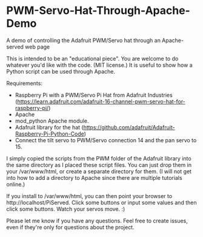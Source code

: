 # PWM-Servo-Hat-Through-Apache-Demo
A demo of controlling the Adafruit PWM/Servo hat through an Apache-served web page

This is intended to be an "educational piece". You are welcome to do whatever you'd like with the code. (MIT license.) It is useful to show how a Python script can be used through Apache.

Requirements:
* Raspberry Pi with a PWM/Servo Pi Hat from Adafruit Industries (https://learn.adafruit.com/adafruit-16-channel-pwm-servo-hat-for-raspberry-pi/)
* Apache
* mod_python Apache module. 
* Adafruit library for the hat (https://github.com/adafruit/Adafruit-Raspberry-Pi-Python-Code)
* Connect the tilt servo to PWM/Servo connection 14 and the pan servo to 15.

I simply copied the scripts from the PWM folder of the Adafruit library into the same directory as I placed these script files. You can just drop them in your /var/www/html, or create a separate directory for them. (I will not get into how to add a directory to Apache since there are multiple tutorials online.)

If you install to /var/www/html, you can then point your browser to http://localhost/PiServed. Click some buttons or input some values and then click some buttons. Watch your servos move. :)

Please let me know if you have any questions. Feel free to create issues, even if they're only for questions about the project.
